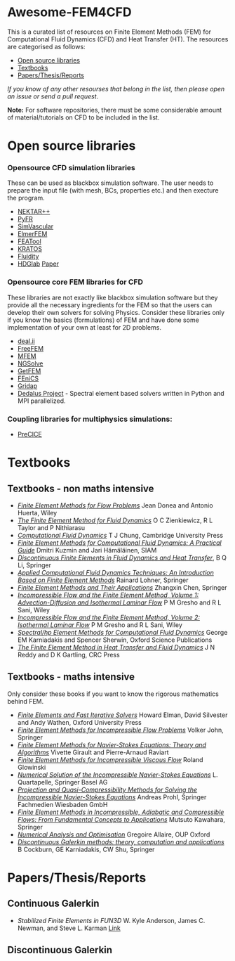# Awesome-FEM4CFD

This is a curated list of resources on Finite Element Methods (FEM) for Computational Fluid Dynamics (CFD) and Heat Transfer (HT).
The resources are categorised as follows:
- [Open source libraries](#open-source-libraries)
- [Textbooks](#textbooks)
- [Papers/Thesis/Reports](#papersthesisreports)

*If you know of any other resourses that belong in the list, then please open an issue or send a pull request*.

**Note:** For software repositories, there must be some considerable amount of material/tutorials on CFD to be included in the list.

# Open source libraries

### Opensource CFD simulation libraries
These can be used as blackbox simulation software. The user needs to prepare the input file (with mesh, BCs, properties etc.) and then execture the program.
* [NEKTAR++](https://www.nektar.info/)
* [PyFR](https://www.pyfr.org/)
* [SimVascular](https://simvascular.github.io/)
* [ElmerFEM](http://www.elmerfem.org/blog/)
* [FEATool](https://www.featool.com/)
* [KRATOS](https://kratosmultiphysics.github.io/Kratos/)
* [Fluidity](http://fluidityproject.github.io/)
* [HDGlab](https://git.lacan.upc.edu/hybridLab/HDGlab)     [Paper](https://arxiv.org/abs/2009.08805)

### Opensource core FEM libraries for CFD 
These libraries are not exactly like blackbox simulation software but they provide all the necessary ingredients for the FEM so that the users can develop their own solvers for solving Physics. Consider these libraries only if you know the basics (formulations) of FEM and have done some implementation of your own at least for 2D problems.
* [deal.ii](https://www.dealii.org/)
* [FreeFEM](https://freefem.org/)
* [MFEM](https://mfem.org/)
* [NGSolve](https://docu.ngsolve.org/latest/index.html)
* [GetFEM](https://getfem.org/)
* [FEniCS](https://fenicsproject.org/)
* [Gridap](https://gridap.github.io/Gridap.jl/stable/)
* [Dedalus Project](https://dedalus-project.org/) - Spectral element based solvers written in Python and MPI parallelized.

### Coupling libraries for multiphysics simulations:
* [PreCICE](https://precice.org/)

# Textbooks
## Textbooks - non maths intensive
* [*Finite Element Methods for Flow Problems*](https://onlinelibrary.wiley.com/doi/book/10.1002/0470013826) Jean Donea and Antonio Huerta, Wiley
* [*The Finite Element Method for Fluid Dynamics*](https://www.sciencedirect.com/book/9781856176354/the-finite-element-method-for-fluid-dynamics) O C Zienkiewicz, R L Taylor and P Nithiarasu
* [*Computational Fluid Dynamics*](https://www.cambridge.org/core/books/computational-fluid-dynamics/5C396317EE111C5ED1192FA7F8853944) T J Chung, Cambridge University Press
* [*Finite Element Methods for Computational Fluid Dynamics: A Practical Guide*](https://epubs.siam.org/doi/book/10.1137/1.9781611973617) Dmitri Kuzmin and Jari Hämäläinen, SIAM
* [*Discontinuous Finite Elements in Fluid Dynamics and Heat Transfer*](https://link.springer.com/book/10.1007/1-84628-205-5), B Q Li, Springer
* [*Applied Computational Fluid Dynamics Techniques: An Introduction Based on Finite Element Methods*](https://www.wiley.com/en-us/Applied+Computational+Fluid+Dynamics+Techniques%3A+An+Introduction+Based+on+Finite+Element+Methods%2C+2nd+Edition-p-9780470519073) Rainard Lohner, Springer
* [*Finite Element Methods and Their Applications*](https://link.springer.com/book/10.1007/3-540-28078-2?gclid=CjwKCAjwkaSaBhA4EiwALBgQaAeVix769JTifRwX5UfkxyR2lzyo1AkKy9Vhy3XSPLpGP5hWQpa_vhoCgPYQAvD_BwE) Zhangxin Chen, Springer
* [*Incompressible Flow and the Finite Element Method, Volume 1: Advection-Diffusion and Isothermal Laminar Flow*](https://www.wiley.com/en-us/Incompressible+Flow+and+the+Finite+Element+Method%2C+Volume+1%3A+Advection+Diffusion+and+Isothermal+Laminar+Flow-p-9780471492498) P M Gresho and R L Sani, Wiley
* [*Incompressible Flow and the Finite Element Method, Volume 2: Isothermal Laminar Flow*](https://www.wiley.com/en-us/Incompressible+Flow+and+the+Finite+Element+Method%2C+Volume+2%3A+Isothermal+Laminar+Flow-p-9780471492504) P M Gresho and R L Sani, Wiley
* [*Spectral/hp Element Methods for Computational Fluid Dynamics*](https://academic.oup.com/book/7538) George EM Karniadakis and Spencer Sherwin, Oxford Science Publications
* [*The Finite Element Method in Heat Transfer and Fluid Dynamics*](http://ftp.demec.ufpr.br/disciplinas/TM144/Aulas-e-mat-apoio/3rd-Edition-J.N-Reddy-The%20finite%20element%20method%20in%20heat%20transfer%20and%20fluid%20dynamics.pdf) J N Reddy and D K Gartling, CRC Press




## Textbooks - maths intensive
Only consider these books if you want to know the rigorous mathematics behind FEM.
* [*Finite Elements and Fast Iterative Solvers*](https://academic.oup.com/book/27915) Howard Elman, David Silvester and Andy Wathen, Oxford University Press
* [*Finite Element Methods for Incompressible Flow Problems*](https://link.springer.com/book/10.1007/978-3-319-45750-5) Volker John, Springer
* [*Finite Element Methods for Navier-Stokes Equations: Theory and Algorithms*](https://link.springer.com/book/10.1007/978-3-642-61623-5) Vivette Girault and Pierre-Arnaud Raviart
* [*Finite Element Methods for Incompressible Viscous Flow*](https://www.sciencedirect.com/science/article/abs/pii/S1570865903090033) Roland Glowinski
* [*Numerical Solution of the Incompressible Navier-Stokes Equations*](https://link.springer.com/book/10.1007/978-3-0348-8579-9) L. Quartapelle, Springer Basel AG
* [*Projection and Quasi-Compressibility Methods for Solving the Incompressible Navier-Stokes Equations*](https://link.springer.com/book/10.1007/978-3-663-11171-9) Andreas Prohl, Springer Fachmedien Wiesbaden GmbH
* [*Finite Element Methods in Incompressible, Adiabatic and Compressible Flows: From Fundamental Concepts to Applications*](https://link.springer.com/book/10.1007/978-4-431-55450-9) Mutsuto Kawahara, Springer
* [*Numerical Analysis and Optimisation*](https://global.oup.com/academic/product/numerical-analysis-and-optimization-9780199205226?cc=us&lang=en&) Gregoire Allaire, OUP Oxford
* [*Discontinuous Galerkin methods: theory, computation and applications*](https://link.springer.com/book/10.1007/978-3-642-59721-3) B Cockburn, GE Karniadakis, CW Shu, Springer

# Papers/Thesis/Reports
## Continuous Galerkin

* *Stabilized Finite Elements in FUN3D*  W. Kyle Anderson, James C. Newman, and Steve L. Karman 
[Link](https://ntrs.nasa.gov/api/citations/20170001235/downloads/20170001235.pdf)


## Discontinuous Galerkin

